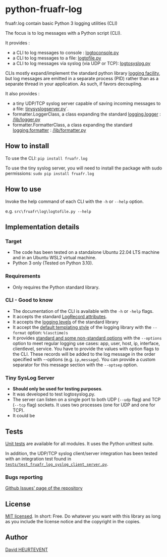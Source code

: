 # python-fruafr-log
fruafr.log contain basic Python 3 logging utilities (CLI)

The focus is to log messages with a Python script (CLI).

It provides :
- a CLI to log messages to console : [logtoconsole.py](/src/fruafr/log/logtoconsole.py)
- a CLI to log messages to a file: [logtofile.py](/src/fruafr/log/logtofile.py)
- a CLI to log messages via syslog (via UDP or TCP): [logtosyslog.py](/src/fruafr/log/logtosyslog.py)

CLIs mostly expand/implement the standard python library [logging facility](https://docs.python.org/3/library/logging.html]), but log messages are emitted in a separate process (PID) rather than as a separate thread in your application. As such, if favors decoupling.

It also provides :
- a tiny UDP/TCP syslog server capable of saving incoming messages to a file: [tinysyslogserver.py](/src/fruafr/log/tinysyslogserver.py)`.
- formatter.LoggerClass, a class expanding the standard [logging.logger]() : [/lib/logger.py](/src/fruafr/log/lib/logger.py)
- formatter.FormatterClass, a class expanding the standard [logging.formatter]() : [/lib/formatter.py](/src/fruafr/log/lib/formatter.py)

## How to install

To use the CLI:
`pip install fruafr.log`

To use the tiny syslog server, you will need to install the package with sudo permissions:
`sudo pip install fruafr.log`

## How to use

Invoke the help command of each CLI with the `-h` or `--help` option.

e.g. `src\fruafr\log\logtofile.py --help`

## Implementation details

### Target
- The code has been tested on a standalone Ubuntu 22.04 LTS machine and in an Ubuntu WSL2 virtual machine.
- Python 3 only (Tested on Python 3.10).

### Requirements
- Only requires the Python standard library.

### CLI - Good to know
- The documentation of the CLI is available with the `-h` or `-help` flags.
- It accepts the standard [LogRecord attributes](https://docs.python.org/3/library/logging.html#logrecord-attributes).
- It accepts the [logging levels](https://docs.python.org/3/library/logging.html#logging-levels) of the standard library
- It accept the [default templating style](https://docs.python.org/3/library/logging.html#logrecord-attributes) of the logging library with the `--format` option: `%(asctime)s`
- It provides [standard and some non-standard options](/src/fruafr/log/lib/cli_options.yaml) with the `--options` option to meet regular logging use cases: app, user, host, ip, interface, clientlevel, service. You have to provide the values with option flags to the CLI. These records will be added to the log message in the order specified with --options (e.g. `ip,message`). You can provide a custom separator for this message section with the `--optsep` option.

### Tiny SysLog Server
- **Should only be used for testing purposes**.
- It was developed to test logtosyslog.py.
- The server can listen on a single port to both UDP (`--udp` flag) and TCP (`--tcp` flag) sockets. It uses two processes (one for UDP and one for TCP).
- It could be

## Tests
[Unit tests](/tests) are available for all modules. It uses the Python unittest suite.

In addition, the UDP/TCP syslog client/server integration has been tested with an integration test found in [`tests/test_fruafr_log_syslog_client_server.py`](/tests/test_fruafr_log_syslog_client_server.py).

### Bugs reporting
[Github Issues' page of the repository](https://github.com/fruafr/python-fruafr-log/issues)

## License
[MIT licensed](LICENSE.md).
In short: Free. Do whatever you want with this library as long as you include the license notice and the copyright in the copies.

## Author
[David HEURTEVENT](https://github.com/dheurtev)

